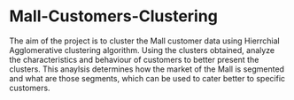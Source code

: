 # Mall-Customers-Clustering

The aim of the project is to cluster the Mall customer data using Hierrchial Agglomerative clustering algorithm. Using the clusters obtained, analyze the characteristics and behaviour of customers to better present the clusters. This anaylsis determines how the market of the Mall is segmented and what are those segments, which can be used to cater better to specific customers.
